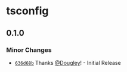 # tsconfig

## 0.1.0

### Minor Changes

- [`636d68b`](https://github.com/Dougley/bastion/commit/636d68bf85f8e35ecedf39b0e122096eea71c4a7) Thanks [@Dougley](https://github.com/Dougley)! - Initial Release
